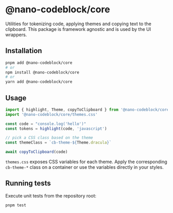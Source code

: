 # @nano-codeblock/core

Utilities for tokenizing code, applying themes and copying text to the clipboard. This package is framework agnostic and is used by the UI wrappers.

## Installation

```sh
pnpm add @nano-codeblock/core
# or
npm install @nano-codeblock/core
# or
yarn add @nano-codeblock/core
```

## Usage

```ts
import { highlight, Theme, copyToClipboard } from '@nano-codeblock/core'
import '@nano-codeblock/core/themes.css'

const code = "console.log('hello')"
const tokens = highlight(code, 'javascript')

// pick a CSS class based on the theme
const themeClass = `cb-theme-${Theme.dracula}`

await copyToClipboard(code)
```

`themes.css` exposes CSS variables for each theme. Apply the corresponding `cb-theme-*` class on a container or use the variables directly in your styles.

## Running tests

Execute unit tests from the repository root:

```sh
pnpm test
```

